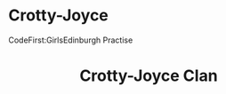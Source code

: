 Crotty-Joyce
============

CodeFirst:GirlsEdinburgh Practise

<!DOCTYPE html>
<head>

<style>

</style>

</head>

<body>
	<header>
		<h1> Crotty-Joyce Clan </h1>
	</header>


</body>
